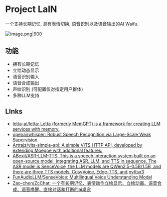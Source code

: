 # Project LaIN

一个支持长期记忆, 具有表情切换, 语音识别以及语音输出的AI Waifu.

![image.png|900](https://s2.loli.net/2025/01/10/bTomcAwVfGUj9se.png)

## 功能

- 拥有长期记忆
- 立绘动态显示
- 语音识别输入
- 语音合成输出
- 声纹识别 (可配置仅对指定用户群体)
- 多种LLM支持

## LInks

- [letta-ai/letta: Letta (formerly MemGPT) is a framework for creating LLM services with memory.](https://github.com/letta-ai/letta)
- [openai/whisper: Robust Speech Recognition via Large-Scale Weak Supervision](https://github.com/openai/whisper)
- [Artrajz/vits-simple-api: A simple VITS HTTP API, developed by extending Moegoe with additional features.](https://github.com/Artrajz/vits-simple-api)
- [ABexit/ASR-LLM-TTS: This is a speech interaction system built on an open-source model, integrating ASR, LLM, and TTS in sequence. The ASR model is SenceVoice, the LLM models are QWen2.5-0.5B/1.5B, and there are three TTS models: CosyVoice, Edge-TTS, and pyttsx3](https://github.com/ABexit/ASR-LLM-TTS)
- [FunAudioLLM/SenseVoice: Multilingual Voice Understanding Model](https://github.com/FunAudioLLM/SenseVoice)
- [Zao-chen/ZcChat: 一个有长期记忆、表情动作立绘显示、立绘动画、语音合成、语音唤醒、直接对话和打断的ai桌宠](https://github.com/Zao-chen/ZcChat?tab=readme-ov-file)
